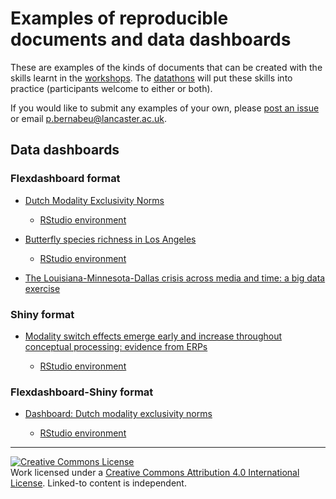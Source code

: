 # Examples of reproducible documents and data dashboards

These are examples of the kinds of documents that can be created with the skills learnt in the [workshops](https://github.com/pablobernabeu/Data-is-present/blob/master/README.md#r-workshops). The [datathons](https://github.com/pablobernabeu/Data-is-present/blob/master/README.md#datathons-creating-reproducible-documents-and-dashboards) will put these skills into practice (participants welcome to either or both).

If you would like to submit any examples of your own, please [post an issue](https://github.com/pablobernabeu/Data-is-present/issues) or email p.bernabeu@lancaster.ac.uk.

## Data dashboards

### Flexdashboard format

- [Dutch Modality Exclusivity Norms](https://rpubs.com/pcbernabeu/Dutch-Modality-Exclusivity-Norms)
  
  - [RStudio environment](https://mybinder.org/v2/gh/pablobernabeu/Modality-exclusivity-norms-747-Dutch-English-replication/master?urlpath=rstudio)
  
- [Butterfly species richness in Los Angeles](https://rpubs.com/pcbernabeu/Butterfly-species-richness-in-LA)

  - [RStudio environment](https://mybinder.org/v2/gh/pablobernabeu/Data-is-present/master?urlpath=rstudio)

- [The Louisiana-Minnesota-Dallas crisis across media and time: a big data exercise](https://rpubs.com/pcbernabeu/Louisiana-Minnesota-Dallas-crisis)


### Shiny format

- [Modality switch effects emerge early and increase throughout conceptual processing: evidence from ERPs](https://mybinder.org/v2/gh/pablobernabeu/Modality-switch-effects-emerge-early-and-increase-throughout-conceptual-processing/master?urlpath=shiny/Shiny-app/)

  - [RStudio environment](https://mybinder.org/v2/gh/pablobernabeu/Modality-switch-effects-emerge-early-and-increase-throughout-conceptual-processing/master?urlpath=rstudio)


### Flexdashboard-Shiny format

- [Dashboard: Dutch modality exclusivity norms](https://pablobernabeu.shinyapps.io/dutch-modality-exclusivity-norms/)
  
  - [RStudio environment](https://pablobernabeu.shinyapps.io/dutch-modality-exclusivity-norms/)
  
  
-------------

<a rel="license" href="http://creativecommons.org/licenses/by/4.0/"><img alt="Creative Commons License" style="border-width:0" src="https://i.creativecommons.org/l/by/4.0/80x15.png" /></a><br />Work licensed under a <a rel="license" href="http://creativecommons.org/licenses/by/4.0/">Creative Commons Attribution 4.0 International License</a>. Linked-to content is independent.
